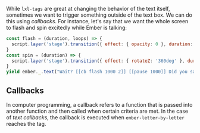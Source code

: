 <div class="row">

<div class="with-aside small-order-2 medium-order-1">

While `lxl-tags` are great at changing the behavior of the text itself, sometimes we want to trigger something outside of the text box. We can do this using _callbacks_. For instance, let's say that we want the whole screen to flash and spin excitedly while Ember is talking:

```js
const flash = (duration, loops) => {
  script.layer('stage').transition({ effect: { opacity: 0 }, duration: duration / (loops * 2), loop: loops });
}
const spin = (duration) => {
  script.layer('stage').transition({ effect: { rotateZ: '360deg' }, duration: duration });
}
yield ember._.text("Wait? [[cb flash 1000 2]] [[pause 1000]] Did you say we're starting the [[cb spin 1000]] [[pause 1000]] next tutorial?", { callbacks: { flash, spin } });
```

</div>

<aside class="aside javascript small-order-1 medium-order-2">

# Callbacks

In computer programming, a callback refers to a function that is passed into another function and then called when certain criteria are met. In the case of _text callbacks_, the callback is executed when `ember-letter-by-letter` reaches the tag.

</aside>

</div>
